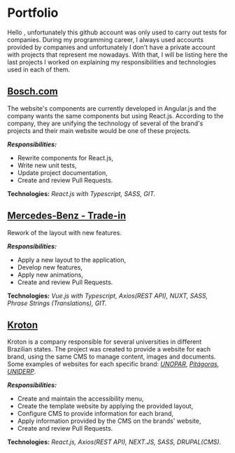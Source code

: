 # Portfolio

Hello , unfortunately this github account was only used to carry out tests for companies.
During my programming career, I always used accounts provided by companies and unfortunately I don't have a private account with projects that represent me nowadays.
With that, I will be listing here the last projects I worked on explaining my responsibilities and technologies used in each of them.

## [Bosch.com](https://www.bosch.com/)
The website's components are currently developed in Angular.js and the company wants the same components but using React.js.
According to the company, they are unifying the technology of several of the brand's projects and their main website would be one of these projects.


_**Responsibilities:**_ 
- Rewrite components for React.js,
- Write new unit tests,
- Update project documentation,
- Create and review Pull Requests.

**Technologies:** _React.js with Typescript, SASS, GIT._

## [Mercedes-Benz - Trade-in](https://www.mercedes-benz.de/passengercars/finance/trade-in.html)
Rework of the layout with new features.

_**Responsibilities:**_ 
- Apply a new layout to the application,
- Develop new features,
- Apply new animations,
- Create and review Pull Requests.

**Technologies:** _Vue.js with Typescript, Axios(REST API), NUXT, SASS, Phrase Strings (Translations), GIT._

## [Kroton](https://www.kroton.com.br/)
Kroton is a company responsible for several universities in different Brazilian states.
The project was created to provide a website for each brand, using the same CMS to manage content, images and documents.
Some examples of websites for each specific brand: _[UNOPAR](https://www.unopar.com.br/)_, _[Pitágoras](https://www.pitagoras.com.br/)_, _[UNIDERP](https://www.uniderp.com.br/)_.

_**Responsibilities:**_ 
- Create and maintain the accessibility menu,
- Create the template website by applying the provided layout,
- Configure CMS to provide information for each brand,
- Apply information provided by the CMS on the brands' website,
- Create and review Pull Requests.

**Technologies:** _React.js, Axios(REST API), NEXT.JS, SASS, DRUPAL(CMS)._
